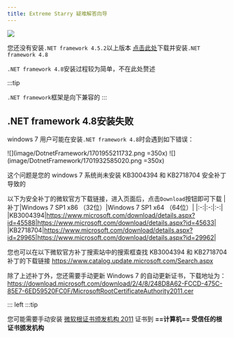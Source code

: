 ```yaml
---
title: Extreme Starry 疑难解答向导
---
```


![](image/DotnetFramework/1701932003198.png)

您还没有安装`.NET framework 4.5.2`以上版本
[点击此处](https://download.visualstudio.microsoft.com/download/pr/2d6bb6b2-226a-4baa-bdec-798822606ff1/8494001c276a4b96804cde7829c04d7f/ndp48-x86-x64-allos-enu.exe)下载并安装`.NET framework 4.8`

`.NET framework 4.8`安装过程较为简单，不在此处赘述

:::tip

<!-- TODO: 改用GFM语法 -->

`.NET framework`框架是向下兼容的
:::

## .NET framework 4.8安装失败

windows 7 用户可能在安装`.NET framework 4.8`时会遇到如下错误：

![](image/DotnetFramework/1701955211732.png =350x)
![](image/DotnetFramework/1701932585020.png =350x)

这个问题是您的 windows 7 系统尚未安装 KB3004394 和 KB2718704 安全补丁导致的

以下为安全补丁的微软官方下载链接，进入页面后，点击`Download`按钮即可下载
|补丁|Windows 7 SP1 x86 （32位）|Windows 7 SP1 x64 （64位）|
|:-:|:-:|:-:|
|KB3004394|https://www.microsoft.com/download/details.aspx?id=45588|https://www.microsoft.com/download/details.aspx?id=45633|
|KB2718704|https://www.microsoft.com/download/details.aspx?id=29965|https://www.microsoft.com/download/details.aspx?id=29962|

您也可以在以下微软官方补丁搜索站中的搜索框查找 KB3004394 和 KB2718704 补丁的下载链接
https://www.catalog.update.microsoft.com/Search.aspx

除了上述补丁外，您还需要手动更新 Windows 7 的自动更新证书，下载地址为：https://download.microsoft.com/download/2/4/8/248D8A62-FCCD-475C-85E7-6ED59520FC0F/MicrosoftRootCertificateAuthority2011.cer

::: left
:::tip

<!-- TODO: 改用GFM语法 -->

您可能需要手动安装 [微软根证书颁发机构 2011](https://download.microsoft.com/download/2/4/8/248D8A62-FCCD-475C-85E7-6ED59520FC0F/MicrosoftRootCertificateAuthority2011.cer) 证书到 **==计算机== 受信任的根证书颁发机构**
